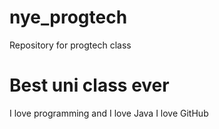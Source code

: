 # nye_progtech
Repository for progtech class

# Best uni class ever
I love programming and I love Java
I love GitHub